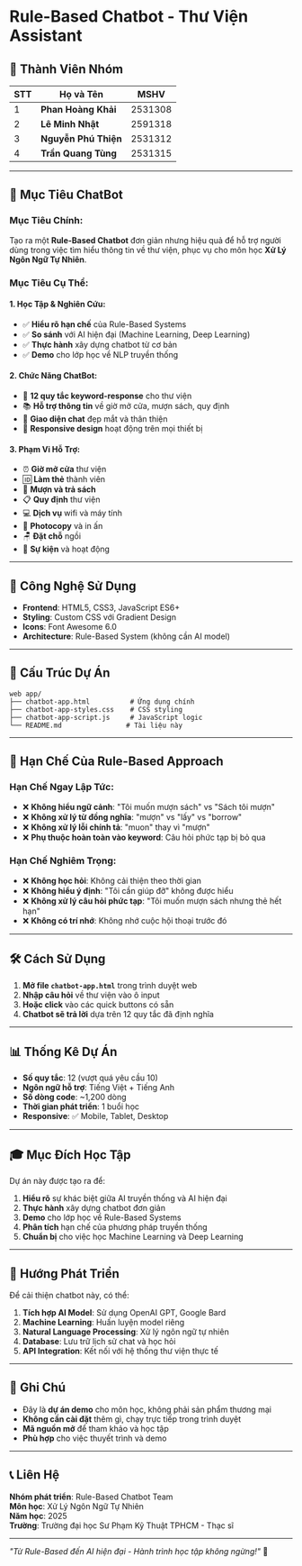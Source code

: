 # Rule-Based Chatbot - Thư Viện Assistant

## 👥 Thành Viên Nhóm

| STT | Họ và Tên | MSHV |
|-----|-----------|---------|
| 1 | **Phan Hoàng Khải** | 2531308
| 2 | **Lê Minh Nhật** | 2591318
| 3 | **Nguyễn Phú Thiện** | 2531312
| 4 | **Trần Quang Tùng** | 2531315

---

## 🎯 Mục Tiêu ChatBot

### **Mục Tiêu Chính:**
Tạo ra một **Rule-Based Chatbot** đơn giản nhưng hiệu quả để hỗ trợ người dùng trong việc tìm hiểu thông tin về thư viện, phục vụ cho môn học **Xử Lý Ngôn Ngữ Tự Nhiên**.

### **Mục Tiêu Cụ Thể:**

#### **1. Học Tập & Nghiên Cứu:**
- ✅ **Hiểu rõ hạn chế** của Rule-Based Systems
- ✅ **So sánh** với AI hiện đại (Machine Learning, Deep Learning)
- ✅ **Thực hành** xây dựng chatbot từ cơ bản
- ✅ **Demo** cho lớp học về NLP truyền thống

#### **2. Chức Năng ChatBot:**
- 🤖 **12 quy tắc keyword-response** cho thư viện
- 📚 **Hỗ trợ thông tin** về giờ mở cửa, mượn sách, quy định
- 💬 **Giao diện chat** đẹp mắt và thân thiện
- 📱 **Responsive design** hoạt động trên mọi thiết bị

#### **3. Phạm Vi Hỗ Trợ:**
- ⏰ **Giờ mở cửa** thư viện
- 🆔 **Làm thẻ** thành viên
- 📖 **Mượn và trả sách**
- 📋 **Quy định** thư viện
- 💻 **Dịch vụ** wifi và máy tính
- 📄 **Photocopy** và in ấn
- 🪑 **Đặt chỗ** ngồi
- 🎉 **Sự kiện** và hoạt động

---

## 🚀 Công Nghệ Sử Dụng

- **Frontend**: HTML5, CSS3, JavaScript ES6+
- **Styling**: Custom CSS với Gradient Design
- **Icons**: Font Awesome 6.0
- **Architecture**: Rule-Based System (không cần AI model)

---

## 📁 Cấu Trúc Dự Án

```
web app/
├── chatbot-app.html          # Ứng dụng chính
├── chatbot-app-styles.css    # CSS styling
├── chatbot-app-script.js     # JavaScript logic
└── README.md                # Tài liệu này
```

---

## 🎯 Hạn Chế Của Rule-Based Approach

### **Hạn Chế Ngay Lập Tức:**
- ❌ **Không hiểu ngữ cảnh**: "Tôi muốn mượn sách" vs "Sách tôi mượn"
- ❌ **Không xử lý từ đồng nghĩa**: "mượn" vs "lấy" vs "borrow"
- ❌ **Không xử lý lỗi chính tả**: "muon" thay vì "mượn"
- ❌ **Phụ thuộc hoàn toàn vào keyword**: Câu hỏi phức tạp bị bỏ qua

### **Hạn Chế Nghiêm Trọng:**
- ❌ **Không học hỏi**: Không cải thiện theo thời gian
- ❌ **Không hiểu ý định**: "Tôi cần giúp đỡ" không được hiểu
- ❌ **Không xử lý câu hỏi phức tạp**: "Tôi muốn mượn sách nhưng thẻ hết hạn"
- ❌ **Không có trí nhớ**: Không nhớ cuộc hội thoại trước đó

---

## 🛠️ Cách Sử Dụng

1. **Mở file `chatbot-app.html`** trong trình duyệt web
2. **Nhập câu hỏi** về thư viện vào ô input
3. **Hoặc click** vào các quick buttons có sẵn
4. **Chatbot sẽ trả lời** dựa trên 12 quy tắc đã định nghĩa

---

## 📊 Thống Kê Dự Án

- **Số quy tắc**: 12 (vượt quá yêu cầu 10)
- **Ngôn ngữ hỗ trợ**: Tiếng Việt + Tiếng Anh
- **Số dòng code**: ~1,200 dòng
- **Thời gian phát triển**: 1 buổi học
- **Responsive**: ✅ Mobile, Tablet, Desktop

---

## 🎓 Mục Đích Học Tập

Dự án này được tạo ra để:

1. **Hiểu rõ** sự khác biệt giữa AI truyền thống và AI hiện đại
2. **Thực hành** xây dựng chatbot đơn giản
3. **Demo** cho lớp học về Rule-Based Systems
4. **Phân tích** hạn chế của phương pháp truyền thống
5. **Chuẩn bị** cho việc học Machine Learning và Deep Learning

---

## 🔮 Hướng Phát Triển

Để cải thiện chatbot này, có thể:

1. **Tích hợp AI Model**: Sử dụng OpenAI GPT, Google Bard
2. **Machine Learning**: Huấn luyện model riêng
3. **Natural Language Processing**: Xử lý ngôn ngữ tự nhiên
4. **Database**: Lưu trữ lịch sử chat và học hỏi
5. **API Integration**: Kết nối với hệ thống thư viện thực tế

---

## 📝 Ghi Chú

- Đây là **dự án demo** cho môn học, không phải sản phẩm thương mại
- **Không cần cài đặt** thêm gì, chạy trực tiếp trong trình duyệt
- **Mã nguồn mở** để tham khảo và học tập
- **Phù hợp** cho việc thuyết trình và demo

---

## 📞 Liên Hệ

**Nhóm phát triển**: Rule-Based Chatbot Team  
**Môn học**: Xử Lý Ngôn Ngữ Tự Nhiên  
**Năm học**: 2025  
**Trường**: Trường đại học Sư Phạm Kỹ Thuật TPHCM - Thạc sĩ

---

*"Từ Rule-Based đến AI hiện đại - Hành trình học tập không ngừng!"* 🚀
